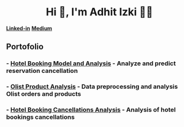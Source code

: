 <h1 align="center">Hi 👋, I'm Adhit Izki 👨‍🔬</h1>

**[Linked-in](https://www.linkedin.com/in/adhitya-izki-saputra-9b5077114/)**
**[Medium](https://medium.com/@adhitizki)**

## Portofolio
### - [Hotel Booking Model and Analysis](https://github.com/adhitizki/Hotel-Bookings) - Analyze and predict reservation cancellation
### - [Olist Product Analysis](https://github.com/adhitizki/olist-analysis) - Data preprocessing and analysis Olist orders and products
### - [Hotel Booking Cancellations Analysis](https://github.com/adhitizki/hotel-cancellations-analysis) - Analysis of hotel bookings cancellations
